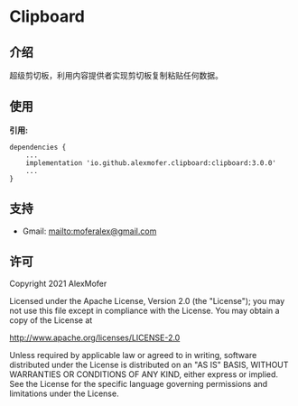 Clipboard
=========

介绍
---

超级剪切板，利用内容提供者实现剪切板复制粘贴任何数据。

使用
---

**引用:**
```
dependencies {
    ...
    implementation 'io.github.alexmofer.clipboard:clipboard:3.0.0'
    ...
}
```

支持
---

- Gmail: <mailto:moferalex@gmail.com>

许可
---

Copyright 2021 AlexMofer

Licensed under the Apache License, Version 2.0 (the "License");
you may not use this file except in compliance with the License.
You may obtain a copy of the License at

   http://www.apache.org/licenses/LICENSE-2.0

Unless required by applicable law or agreed to in writing, software
distributed under the License is distributed on an "AS IS" BASIS,
WITHOUT WARRANTIES OR CONDITIONS OF ANY KIND, either express or implied.
See the License for the specific language governing permissions and
limitations under the License.